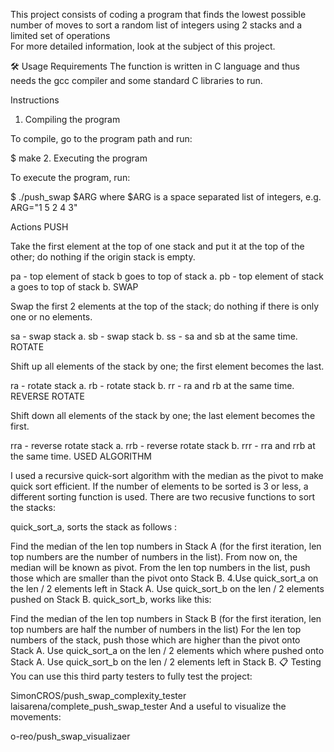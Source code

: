 This project consists of coding a program that finds the lowest possible number of moves to
sort a random list of integers using 2 stacks and a limited set of operations  
For more detailed information, look at the subject of this project.

🛠️ Usage
Requirements
The function is written in C language and thus needs the gcc compiler and some standard C libraries to run.

Instructions
1. Compiling the program

To compile, go to the program path and run:

$ make
2. Executing the program

To execute the program, run:

$ ./push_swap $ARG
where $ARG is a space separated list of integers, e.g. ARG="1 5 2 4 3"

Actions
PUSH

Take the first element at the top of one stack and put it at the top of the other; do nothing if the origin stack is empty.

pa - top element of stack b goes to top of stack a.
pb - top element of stack a goes to top of stack b.
SWAP

Swap the first 2 elements at the top of the stack; do nothing if there is only one or no elements.

sa - swap stack a.
sb - swap stack b.
ss - sa and sb at the same time.
ROTATE

Shift up all elements of the stack by one; the first element becomes the last.

ra - rotate stack a.
rb - rotate stack b.
rr - ra and rb at the same time.
REVERSE ROTATE

Shift down all elements of the stack by one; the last element becomes the first.

rra - reverse rotate stack a.
rrb - reverse rotate stack b.
rrr - rra and rrb at the same time.
USED ALGORITHM

I used a recursive quick-sort algorithm with the median as the pivot to make quick sort efficient. If the number of elements to be sorted is 3 or less, a different sorting function is used. There are two recusive functions to sort the stacks:

quick_sort_a, sorts the stack as follows :

Find the median of the len top numbers in Stack A (for the first iteration, len top numbers are the number of numbers in the list).
From now on, the median will be known as pivot.
From the len top numbers in the list, push those which are smaller than the pivot onto Stack B. 4.Use quick_sort_a on the len / 2 elements left in Stack A. Use quick_sort_b on the len / 2 elements pushed on Stack B.
quick_sort_b, works like this:

Find the median of the len top numbers in Stack B (for the first iteration, len top numbers are half the number of numbers in the list)
For the len top numbers of the stack, push those which are higher than the pivot onto Stack A.
Use quick_sort_a on the len / 2 elements which where pushed onto Stack A. Use quick_sort_b on the len / 2 elements left in Stack B.
📋 Testing
You can use this third party testers to fully test the project:

SimonCROS/push_swap_complexity_tester
laisarena/complete_push_swap_tester
And a useful to visualize the movements:

o-reo/push_swap_visualizaer
